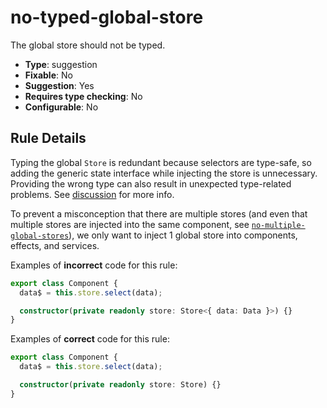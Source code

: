# no-typed-global-store

The global store should not be typed.

- **Type**: suggestion
- **Fixable**: No
- **Suggestion**: Yes
- **Requires type checking**: No
- **Configurable**: No

<!-- Everything above this generated, do not edit -->
<!-- MANUAL-DOC:START -->

## Rule Details

Typing the global `Store` is redundant because selectors are type-safe, so adding the generic state interface while injecting the store is unnecessary.
Providing the wrong type can also result in unexpected type-related problems. See [discussion](https://github.com/ngrx/platform/issues/2780) for more info.

To prevent a misconception that there are multiple stores (and even that multiple stores are injected into the same component, see [`no-multiple-global-stores`](guide/eslint-plugin/rules/no-multiple-global-stores)), we only want to inject 1 global store into components, effects, and services.

Examples of **incorrect** code for this rule:

```ts
export class Component {
  data$ = this.store.select(data);

  constructor(private readonly store: Store<{ data: Data }>) {}
}
```

Examples of **correct** code for this rule:

```ts
export class Component {
  data$ = this.store.select(data);

  constructor(private readonly store: Store) {}
}
```
